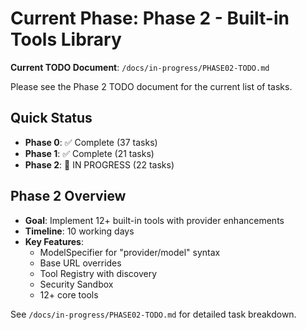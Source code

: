 # Current Phase: Phase 2 - Built-in Tools Library

**Current TODO Document**: `/docs/in-progress/PHASE02-TODO.md`

Please see the Phase 2 TODO document for the current list of tasks.

## Quick Status
- **Phase 0**: ✅ Complete (37 tasks)
- **Phase 1**: ✅ Complete (21 tasks) 
- **Phase 2**: 🔄 IN PROGRESS (22 tasks)

## Phase 2 Overview
- **Goal**: Implement 12+ built-in tools with provider enhancements
- **Timeline**: 10 working days
- **Key Features**:
  - ModelSpecifier for "provider/model" syntax
  - Base URL overrides
  - Tool Registry with discovery
  - Security Sandbox
  - 12+ core tools

See `/docs/in-progress/PHASE02-TODO.md` for detailed task breakdown.